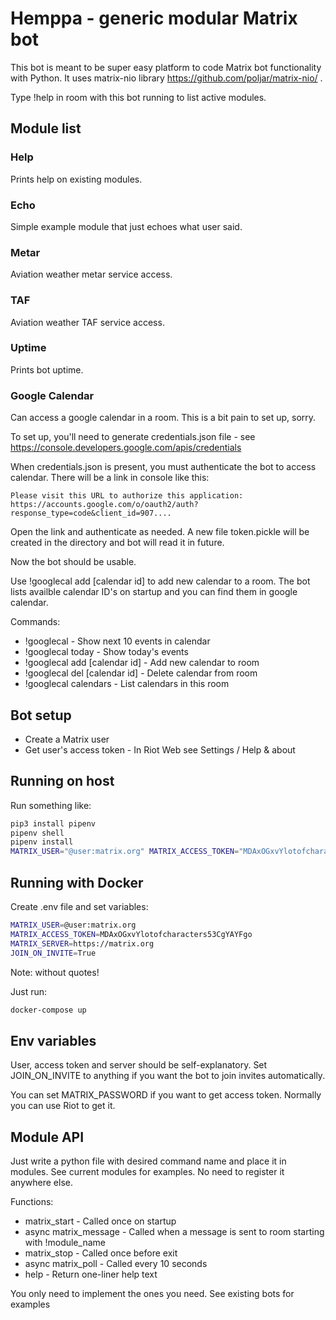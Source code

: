 # Hemppa - generic modular Matrix bot

This bot is meant to be super easy platform to code Matrix bot functionality
with Python. It uses matrix-nio library https://github.com/poljar/matrix-nio/ .

Type !help in room with this bot running to list active modules.

## Module list

### Help

Prints help on existing modules.

### Echo

Simple example module that just echoes what user said.

### Metar

Aviation weather metar service access.

### TAF 

Aviation weather TAF service access.

### Uptime

Prints bot uptime.

### Google Calendar

Can access a google calendar in a room. This is a bit pain to set up, sorry.

To set up, you'll need to generate credentials.json file - see https://console.developers.google.com/apis/credentials

When credentials.json is present, you must authenticate the bot to access calendar. There will be a link in console like this:

``` text
Please visit this URL to authorize this application: https://accounts.google.com/o/oauth2/auth?response_type=code&client_id=907....
```

Open the link and authenticate as needed. A new file token.pickle will be created in the directory and bot will read it in future. 

Now the bot should be usable.

Use !googlecal add [calendar id] to add new calendar to a room. The bot lists availble calendar ID's on startup and you can find them
in google calendar.

Commands:

* !googlecal - Show next 10 events in calendar
* !googlecal today - Show today's events
* !googlecal add [calendar id] - Add new calendar to room
* !googlecal del [calendar id] - Delete calendar from room
* !googlecal calendars - List calendars in this room

## Bot setup

* Create a Matrix user
* Get user's access token - In Riot Web see Settings / Help & about

## Running on host

Run something like:

``` bash
pip3 install pipenv
pipenv shell
pipenv install
MATRIX_USER="@user:matrix.org" MATRIX_ACCESS_TOKEN="MDAxOGxvYlotofcharacters53CgYAYFgo" MATRIX_SERVER="https://matrix.org" JOIN_ON_INVITE=True python3 bot.py
```

## Running with Docker

Create .env file and set variables:

``` bash
MATRIX_USER=@user:matrix.org
MATRIX_ACCESS_TOKEN=MDAxOGxvYlotofcharacters53CgYAYFgo
MATRIX_SERVER=https://matrix.org
JOIN_ON_INVITE=True
```

Note: without quotes!

Just run:

``` bash
docker-compose up
```

## Env variables

User, access token and server should be self-explanatory. Set JOIN_ON_INVITE to anything if you want the bot to
join invites automatically.

You can set MATRIX_PASSWORD if you want to get access token. Normally you can use Riot to get it.

## Module API

Just write a python file with desired command name and place it in modules. See current modules for
examples. No need to register it anywhere else.

Functions:

* matrix_start - Called once on startup
* async matrix_message - Called when a message is sent to room starting with !module_name
* matrix_stop - Called once before exit
* async matrix_poll - Called every 10 seconds
* help - Return one-liner help text

You only need to implement the ones you need. See existing bots for examples
